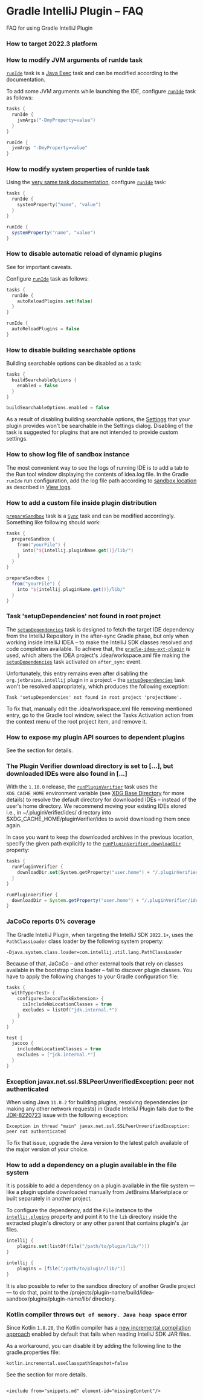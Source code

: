 <!-- Copyright 2000-2023 JetBrains s.r.o. and other contributors. Use of this source code is governed by the Apache 2.0 license that can be found in the LICENSE file. -->

# Gradle IntelliJ Plugin – FAQ

<link-summary>FAQ for using Gradle IntelliJ Plugin</link-summary>

### How to target 2022.3 platform

<include from="tools_gradle_intellij_plugin.md" element-id="gradle_plugin_223_problem"/>

### How to modify JVM arguments of runIde task

[`runIde`](tools_gradle_intellij_plugin.md#tasks-runide) task is a [Java Exec](https://docs.gradle.org/current/dsl/org.gradle.api.tasks.JavaExec.html) task and can be modified according to the documentation.

To add some JVM arguments while launching the IDE, configure [`runIde`](tools_gradle_intellij_plugin.md#tasks-runide) task as follows:

<tabs group="languages">
<tab title="Kotlin" group-key="kotlin">

```kotlin
tasks {
  runIde {
    jvmArgs("-DmyProperty=value")
  }
}
```

</tab>
<tab title="Groovy" group-key="groovy">

```groovy
runIde {
  jvmArgs "-DmyProperty=value"
}
```

</tab>
</tabs>

### How to modify system properties of runIde task

Using the [very same task documentation](https://docs.gradle.org/current/dsl/org.gradle.api.tasks.JavaExec.html), configure [`runIde`](tools_gradle_intellij_plugin.md#tasks-runide) task:

<tabs group="languages">
<tab title="Kotlin" group-key="kotlin">

```kotlin
tasks {
  runIde {
    systemProperty("name", "value")
  }
}
```

</tab>
<tab title="Groovy" group-key="groovy">

```groovy
runIde {
  systemProperty("name", "value")
}
```

</tab>
</tabs>

### How to disable automatic reload of dynamic plugins

See [](ide_development_instance.md#enabling-auto-reload) for important caveats.

Configure [`runIde`](tools_gradle_intellij_plugin.md#tasks-runide) task as follows:

<tabs group="languages">
<tab title="Kotlin" group-key="kotlin">

```kotlin
tasks {
  runIde {
    autoReloadPlugins.set(false)
  }
}
```

</tab>
<tab title="Groovy" group-key="groovy">

```groovy
runIde {
  autoReloadPlugins = false
}
```

</tab>
</tabs>

### How to disable building searchable options

Building searchable options can be disabled as a task:

<tabs group="languages">
<tab title="Kotlin" group-key="kotlin">

```kotlin
tasks {
  buildSearchableOptions {
    enabled = false
  }
}
```

</tab>
<tab title="Groovy" group-key="groovy">

```groovy
buildSearchableOptions.enabled = false
```

</tab>
</tabs>

As a result of disabling building searchable options, the [Settings](settings.md) that your plugin provides won't be searchable in the <ui-path>Settings</ui-path> dialog.
Disabling of the task is suggested for plugins that are not intended to provide custom settings.

### How to show log file of sandbox instance

The most convenient way to see the logs of running IDE is to add a tab to the <control>Run</control> tool window displaying the contents of <path>idea.log</path> file.
In the Gradle `runIde` run configuration, add the log file path according to [sandbox location](ide_development_instance.md#the-development-instance-sandbox-directory) as described in [View logs](https://www.jetbrains.com/help/idea/setting-log-options.html).

### How to add a custom file inside plugin distribution

[`prepareSandbox`](tools_gradle_intellij_plugin.md#tasks-preparesandbox) task is a [`Sync`](https://docs.gradle.org/current/dsl/org.gradle.api.tasks.Sync.html) task and can be modified accordingly.
Something like following should work:

<tabs group="languages">
<tab title="Kotlin" group-key="kotlin">

```kotlin
tasks {
  prepareSandbox {
    from("yourFile") {
      into("${intellij.pluginName.get()}/lib/")
    }
  }
}
```

</tab>
<tab title="Groovy" group-key="groovy">

```groovy
prepareSandbox {
  from("yourFile") {
    into "${intellij.pluginName.get()}/lib/"
  }
}
```

</tab>
</tabs>

### Task 'setupDependencies' not found in root project

The [`setupDependencies`](tools_gradle_intellij_plugin.md#tasks-setupdependencies) task is designed to fetch the target IDE dependency from the IntelliJ Repository in the after-sync Gradle phase, but only when working inside IntelliJ IDEA – to make the IntelliJ SDK classes resolved and code completion available.
To achieve that, the [`gradle-idea-ext-plugin`](https://github.com/JetBrains/gradle-idea-ext-plugin) is used, which alters the IDEA project's <path>.idea/workspace.xml</path> file making the [`setupDependencies`](tools_gradle_intellij_plugin.md#tasks-setupdependencies) task activated on `after_sync` event.

Unfortunately, this entry remains even after disabling the `org.jetbrains.intellij` plugin in a project – the [`setupDependencies`](tools_gradle_intellij_plugin.md#tasks-setupdependencies) task won't be resolved appropriately, which produces the following exception:

```
Task 'setupDependencies' not found in root project 'projectName'.
```

To fix that, manually edit the <path>.idea/workspace.xml</path> file removing mentioned entry, go to the <control>Gradle</control> tool window, select the <ui-path>Tasks Activation</ui-path> action from the context menu of the root project item, and remove it.

### How to expose my plugin API sources to dependent plugins

See the [](bundling_plugin_openapi_sources.md) section for details.

### The Plugin Verifier download directory is set to [...], but downloaded IDEs were also found in [...]

With the `1.10.0` release, the [`runPluginVerifier`](tools_gradle_intellij_plugin.md#tasks-runpluginverifier) task uses the `XDG_CACHE_HOME` environment variable (see [XDG Base Directory](https://wiki.archlinux.org/title/XDG_Base_Directory) for more details) to resolve the default directory for downloaded IDEs – instead of the user's home directory.
We recommend moving your existing IDEs stored i.e., in <path>~/.pluginVerifier/ides/</path> directory into <path>$XDG_CACHE_HOME/pluginVerifier/ides</path> to avoid downloading them once again.

In case you want to keep the downloaded archives in the previous location, specify the given path explicitly to the [`runPluginVerifier.downloadDir`](tools_gradle_intellij_plugin.md#tasks-runpluginverifier-downloaddir) property:

<tabs group="languages">
<tab title="Kotlin" group-key="kotlin">

```kotlin
tasks {
  runPluginVerifier {
    downloadDir.set(System.getProperty("user.home") + "/.pluginVerifier/ides")
  }
}
```

</tab>
<tab title="Groovy" group-key="groovy">

```groovy
runPluginVerifier {
  downloadDir = System.getProperty("user.home") + "/.pluginVerifier/ides"
}
```

</tab>
</tabs>


### JaCoCo reports 0% coverage

The Gradle IntelliJ Plugin, when targeting the IntelliJ SDK `2022.1+`, uses the `PathClassLoader` class loader by the following system property:

```
-Djava.system.class.loader=com.intellij.util.lang.PathClassLoader
```

Because of that, JaCoCo – and other external tools that rely on classes available in the bootstrap class loader – fail to discover plugin classes.
You have to apply the following changes to your Gradle configuration file:

<tabs group="languages">
<tab title="Kotlin" group-key="kotlin">

```kotlin
tasks {
  withType<Test> {
    configure<JacocoTaskExtension> {
      isIncludeNoLocationClasses = true
      excludes = listOf("jdk.internal.*")
    }
  }
}
```

</tab>
<tab title="Groovy" group-key="groovy">

```groovy
test {
  jacoco {
    includeNoLocationClasses = true
    excludes = ["jdk.internal.*"]
  }
}
```

</tab>
</tabs>


### Exception javax.net.ssl.SSLPeerUnverifiedException: peer not authenticated

When using Java `11.0.2` for building plugins, resolving dependencies (or making any other network requests) in Gradle IntelliJ Plugin fails due to the [JDK-8220723](https://bugs.openjdk.org/browse/JDK-8220723) issue with the following exception:

```
Exception in thread "main" javax.net.ssl.SSLPeerUnverifiedException: peer not authenticated
```

To fix that issue, upgrade the Java version to the latest patch available of the major version of your choice.


### How to add a dependency on a plugin available in the file system

It is possible to add a dependency on a plugin available in the file system — like a plugin update downloaded manually from JetBrains Marketplace or built separately in another project.

To configure the dependency, add the `File` instance to the [`intellij.plugins`](tools_gradle_intellij_plugin.md#intellij-extension-plugins) property and point it to the `lib` directory inside the extracted plugin's directory or any other parent that contains plugin's <path>.jar</path> files.

<tabs group="languages">
<tab title="Kotlin" group-key="kotlin">

```kotlin
intellij {
    plugins.set(listOf(file("/path/to/plugin/lib/")))
}
```

</tab>
<tab title="Groovy" group-key="groovy">

```groovy
intellij {
    plugins = [file("/path/to/plugin/lib/")]
}
```

</tab>
</tabs>

It is also possible to refer to the sandbox directory of another Gradle project — to do that, point to the <path>/projects/plugin-name/build/idea-sandbox/plugins/plugin-name/lib/</path> directory.


### Kotlin compiler throws `Out of memory. Java heap space` error

Since Kotlin `1.8.20`, the Kotlin compiler has a [new incremental compilation approach](https://kotlinlang.org/docs/gradle-compilation-and-caches.html#a-new-approach-to-incremental-compilation) enabled by default that fails when reading IntelliJ SDK JAR files.

As a workaround, you can disable it by adding the following line to the <path>gradle.properties</path> file:

```
kotlin.incremental.useClasspathSnapshot=false
```

See the [](using_kotlin.md#incremental-compilation) section for more details.
```

<include from="snippets.md" element-id="missingContent"/>
